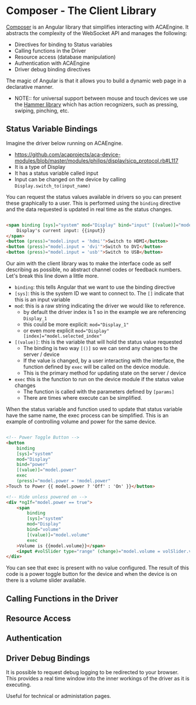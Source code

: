 # Composer - The Client Library

[Composer](https://github.com/acaprojects/a2-composer) is an Angular library that simplifies interacting with ACAEngine.
It abstracts the complexity of the WebSocket API and manages the following:

* Directives for binding to Status variables
* Calling functions in the Driver
* Resource access (database manipulation)
* Authentication with ACAEngine
* Driver debug binding directives

The magic of Angular is that it allows you to build a dynamic web page in a declarative manner.

* NOTE:: for universal support between mouse and touch devices we use the [Hammer library](http://hammerjs.github.io/recognizer-press/) which has action recognizers, such as pressing, swiping, pinching, etc.


## Status Variable Bindings

Imagine the driver below running on ACAEngine.

* https://github.com/acaprojects/aca-device-modules/blob/master/modules/philips/display/sicp_protocol.rb#L117
* It is a type of Display
* It has a status variable called input
* Input can be changed on the device by calling `Display.switch_to(input_name)`

You can request the status values available in drivers so you can present these graphically to a user.
This is performed using the `binding` directive and the data requested is updated in real time as the status changes.

```html

<span binding [sys]="system" mod="Display" bind="input" [(value)]="model.input" exec="switch_to" [params]="[model.input]">
    Display's current input: {{input}}
</span>
<button (press)="model.input = 'hdmi'">Switch to HDMI</button>
<button (press)="model.input = 'dvi'">Switch to DVI</button>
<button (press)="model.input = 'usb'">Switch to USB</button>

```

Our aim with the client library was to make the interface code as self describing as possible, no abstract channel codes or feedback numbers.
Let's break this line down a little more.

* `binding`: this tells Angular that we want to use the binding directive
* `[sys]`: this is the system ID we want to connect to. The `[]` indicate that this is an input variable
* `mod`: this is a raw string indicating the driver we would like to reference.
  * by default the driver index is 1 so in the example we are referencing `Display_1`
  * this could be more explicit: `mod="Display_1"`
  * or even more explicit `mod="Display" [index]="model.selected_index"`
* `[(value)]`: this is the variable that will hold the status value requested
  * The binding is two way `[()]` so we can send any changes to the server / device
  * If the value is changed, by a user interacting with the interface, the function defined by `exec` will be called on the device module.
  * This is the primary method for updating state on the server / device
* `exec` this is the function to run on the device module if the status value changes
  * The function is called with the parameters defined by `[params]`
  * There are times where execute can be simplified.


When the status variable and function used to update that status variable have the same name, the exec process can be simplified.
This is an example of controlling volume and power for the same device.

```html

<!-- Power Toggle Button -->
<button
    binding
    [sys]="system"
    mod="Display"
    bind="power"
    [(value)]="model.power"
    exec
    (press)="model.power = !model.power"
>Touch to Power {{ model.power ? 'Off' : 'On' }}</button>

<!-- Hide unless powered on -->
<div *ngIf="model.power == true">
    <span
        binding
        [sys]="system"
        mod="Display"
        bind="volume"
        [(value)]="model.volume"
        exec
    >Volume is {{model.volume}}</span>
    <input #volSlider type="range" (change)="model.volume = volSlider.value" min="0" max="100" />
</div>

```

You can see that exec is present with no value configured.
The result of this code is a power toggle button for the device and when the device is on there is a volume slider available.


## Calling Functions in the Driver




## Resource Access




## Authentication




## Driver Debug Bindings

It is possible to request debug logging to be redirected to your browser.
This provides a real time window into the inner workings of the driver as it is executing.

Useful for technical or administation pages.
